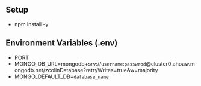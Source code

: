 ## Setup   
- npm install -y  
  
## Environment Variables (.env)  
-  PORT   
- MONGO_DB_URL=mongodb+srv://`username`:`passwrod`@cluster0.ahoaw.mongodb.net/zcolinDatabase?retryWrites=true&w=majority  
- MONGO_DEFAULT_DB=`database_name`  
